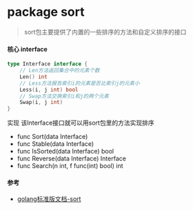 # package sort
> sort包主要提供了内置的一些排序的方法和自定义排序的接口

#### 核心 interface
```go
type Interface interface {
    // Len方法返回集合中的元素个数
    Len() int
    // Less方法报告索引i的元素是否比索引j的元素小
    Less(i, j int) bool
    // Swap方法交换索引i和j的两个元素
    Swap(i, j int)
}
```

实现 该Interface接口就可以用sort包里的方法实现排序

* func Sort(data Interface)
* func Stable(data Interface)
* func IsSorted(data Interface) bool
* func Reverse(data Interface) Interface
* func Search(n int, f func(int) bool) int

#### 参考
* [golang标准版文档-sort](https://studygolang.com/pkgdoc)
